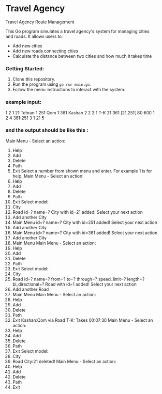 # Travel Agency

Travel Agency Route Management

This Go program simulates a travel agency's system for managing cities and roads. It allows users to:

* Add new cities
* Add new roads connecting cities
* Calculate the distance between two cities and how much it takes time

### Getting Started:

1. Clone this repository.
2. Run the program using `go run main.go`.
3. Follow the menu instructions to interact with the system.


### example input:
1
2
1
21
Tehran
1
251
Qom
1
361
Kashan
2
2
2
1
T-K
21
361
]21,251[
80
600
1
2
4
361:251
3
1
21
5


### and the output should be like this :

Main Menu - Select an action:
1. Help
2. Add
3. Delete
4. Path
5. Exit
   Select a number from shown menu and enter. For example 1 is for help.
   Main Menu - Select an action:
1. Help
2. Add
3. Delete
4. Path
5. Exit
   Select model:
1. City
2. Road
   id=?
   name=?
   City with id=21 added!
   Select your next action
1. Add another City
2. Main Menu
id=?
   name=?
   City with id=251 added!
   Select your next action
1. Add another City
2. Main Menu
   id=?
   name=?
   City with id=361 added!
   Select your next action
1. Add another City
2. Main Menu
   Main Menu - Select an action:
1. Help
2. Add
3. Delete
4. Path
5. Exit
   Select model:
1. City
2. Road
   id=?
   name=?
   from=?
   to=?
   through=?
   speed_limit=?
   length=?
   bi_directional=?
   Road with id=1 added!
   Select your next action
1. Add another Road
2. Main Menu
   Main Menu - Select an action:
1. Help
2. Add
3. Delete
4. Path
5. Exit
   Kashan:Qom via Road T-K: Takes 00:07:30
   Main Menu - Select an action:
1. Help
2. Add
3. Delete
4. Path
5. Exit
   Select model:
1. City
2. Road
   City:21 deleted!
   Main Menu - Select an action:
1. Help
2. Add
3. Delete
4. Path
5. Exit
